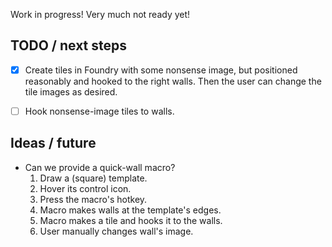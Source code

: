 Work in progress!  Very much not ready yet!

## TODO / next steps

- [x] Create tiles in Foundry with some nonsense image,
      but positioned reasonably and hooked to the right walls.
      Then the user can change the tile images as desired.
- [ ] Hook nonsense-image tiles to walls.


## Ideas / future
- Can we provide a quick-wall macro?
  1. Draw a (square) template.
  2. Hover its control icon.
  3. Press the macro's hotkey.
  4. Macro makes walls at the template's edges.
  5. Macro makes a tile and hooks it to the walls.
  6. User manually changes wall's image.

